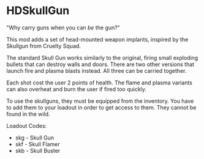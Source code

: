 # HDSkullGun
"Why carry guns when you can *be* the gun?"

This mod adds a set of head-mounted weapon implants, inspired by the Skullgun from Cruelty Squad. 

The standard Skull Gun works similarly to the original, firing small exploding bullets that can destroy walls and doors. There are two other versions that launch fire and plasma blasts instead. All three can be carried together. 

Each shot cost the user 2 points of health. The flame and plasma variants can also overheat and burn the user if fired too quickly.

To use the skullguns, they must be equipped from the inventory. You have to add them to your loadout in order to get access to them. They cannot be found in the wild.

Loadout Codes:

- skg - Skull Gun
- skf - Skull Flamer
- skb - Skull Buster
